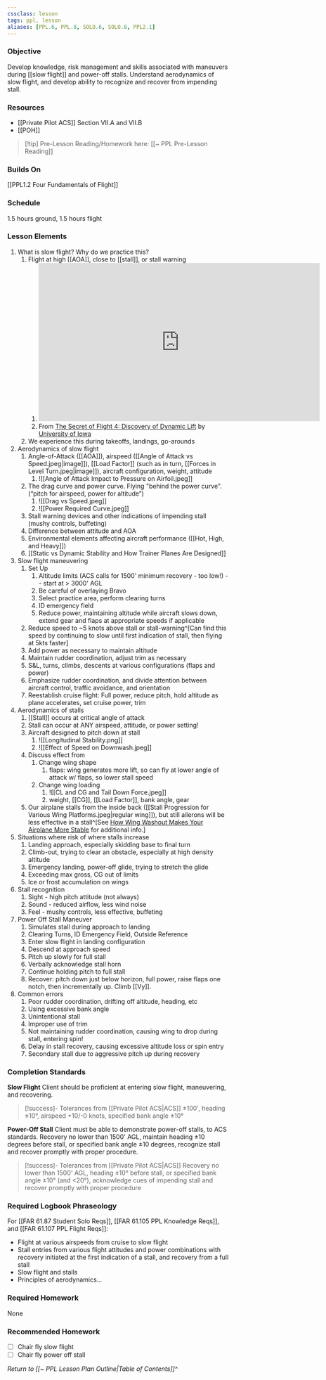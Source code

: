 ```yaml
---
cssclass: lesson
tags: ppl, lesson
aliases: [PPL.6, PPL.8, SOLO.6, SOLO.8, PPL2.1]
---
```

### Objective
Develop knowledge, risk management and skills associated with maneuvers during [[slow flight]] and power-off stalls. Understand aerodynamics of slow flight, and develop ability to recognize and recover from impending stall.


### Resources
- [[Private Pilot ACS]] Section VII.A and VII.B
- [[POH]]

> [!tip] Pre-Lesson Reading/Homework here: [[~ PPL Pre-Lesson Reading]]

### Builds On
[[PPL1.2 Four Fundamentals of Flight]]

### Schedule
1.5 hours ground, 1.5 hours flight

### Lesson Elements
1. What is slow flight? Why do we practice this?
	1. Flight at high [[AOA]], close to [[stall]], or stall warning
		1. <iframe id="ytplayer" type="text/html" width="640" height="360" src="https://youtube.com/embed/8WKNrfFDaYM?start=1322"  frameborder="0"></iframe>
		2. From [The Secret of Flight 4: Discovery of Dynamic Lift](https://www.youtube.com/watch?v=8WKNrfFDaYM) by [University of Iowa](https://www.youtube.com/@universityofiowa)
	2. We experience this during takeoffs, landings, go-arounds
2. Aerodynamics of slow flight
	1. Angle-of-Attack ([[AOA]]), airspeed ([[Angle of Attack vs Speed.jpeg|image]]), [[Load Factor]] (such as in turn, [[Forces in Level Turn.jpeg|image]]), aircraft configuration, weight, attitude
		1. ![[Angle of Attack Impact to Pressure on Airfoil.jpeg]]
	2. The drag curve and power curve. Flying "behind the power curve". (“pitch for airspeed, power for altitude”)
		1. ![[Drag vs Speed.jpeg]]
		2. ![[Power Required Curve.jpeg]]
	4. Stall warning devices and other indications of impending stall (mushy controls, buffeting)
	5. Difference between attitude and AOA
	6. Environmental elements affecting aircraft performance ([[Hot, High, and Heavy]])
	7. [[Static vs Dynamic Stability and How Trainer Planes Are Designed]]
3. Slow flight maneuvering
	1. Set Up
		1. Altitude limits (ACS calls for 1500' minimum recovery - too low!) -- start at > 3000' AGL
		1. Be careful of overlaying Bravo
		2. Select practice area, perform clearing turns
		3. ID emergency field
		4. Reduce power, maintaining altitude while aircraft slows down, extend gear and flaps at appropriate speeds if applicable
	4. Reduce speed to ~5 knots above stall or stall-warning^[Can find this speed by continuing to slow until first indication of stall, then flying at 5kts faster]
	5. Add power as necessary to maintain altitude
	6. Maintain rudder coordination, adjust trim as necessary
	7. S&L, turns, climbs, descents at various configurations (flaps and power)
	8. Emphasize rudder coordination, and divide attention between aircraft control, traffic avoidance, and orientation
	9. Reestablish cruise flight: Full power, reduce pitch, hold altitude as plane accelerates, set cruise power, trim
4.  Aerodynamics of stalls
	1. [[Stall]] occurs at critical angle of attack
	2. Stall can occur at ANY airspeed, attitude, or power setting!
	3. Aircraft designed to pitch down at stall 
		1. ![[Longitudinal Stability.png]]
		2. ![[Effect of Speed on Downwash.jpeg]]
	4. Discuss effect from
		1. Change wing shape
			1. flaps: wing generates more lift, so can fly at lower angle of attack w/ flaps, so lower stall speed
		2. Change wing loading
			1. ![[CL and CG and Tail Down Force.jpeg]]
			2. weight, [[CG]], [[Load Factor]], bank angle, gear
	5. Our airplane stalls from the inside back ([[Stall Progression for Various Wing Platforms.jpeg|regular wing]]), but still ailerons will be less effective in a stall^[See [How Wing Washout Makes Your Airplane More Stable](https://www.boldmethod.com/learn-to-fly/aircraft-systems/how-wing-washout-makes-your-airplane-and-wings-more-stable-when-flying/) for additional info.]
5. Situations where risk of where stalls increase
	1. Landing approach, especially skidding base to final turn
	2. Climb-out, trying to clear an obstacle, especially at high density altitude
	3. Emergency landing, power-off glide, trying to stretch the glide
	4. Exceeding max gross, CG out of limits
	5. Ice or frost accumulation on wings
6. Stall recognition
	1. Sight - high pitch attitude (not always)
	2. Sound - reduced airflow, less wind noise
	3. Feel - mushy controls, less effective, buffeting
7. Power Off Stall Maneuver
	1. Simulates stall during approach to landing
	2. Clearing Turns, ID Emergency Field, Outside Reference
	3. Enter slow flight in landing configuration
	4. Descend at approach speed
	5. Pitch up slowly for full stall
	6. Verbally acknowledge stall horn
	7. Continue holding pitch to full stall
	8. Recover: pitch down just below horizon, full power, raise flaps one notch, then incrementally up. Climb [[Vy]].
8. Common errors
	1. Poor rudder coordination, drifting off altitude, heading, etc
	2. Using excessive bank angle
	3. Unintentional stall
	4. Improper use of trim
	5. Not maintaining rudder coordination, causing wing to drop during stall, entering spin!
	2. Delay in stall recovery, causing excessive altitude loss or spin entry
	3. Secondary stall due to aggressive pitch up during recovery

### Completion Standards
**Slow Flight**
Client should be proficient at entering slow flight, maneuvering, and recovering.

> [!success]- Tolerances from [[Private Pilot ACS|ACS]]
> ±100', heading ±10°, airspeed +10/-0 knots, specified bank angle ±10°

**Power-Off Stall**
Client must be able to demonstrate power-off stalls, to ACS standards. Recovery no lower than 1500' AGL, maintain heading ±10 degrees before stall, or specified bank angle ±10 degrees, recognize stall and recover promptly with proper procedure.

> [!success]- Tolerances from [[Private Pilot ACS|ACS]]
> Recovery no lower than 1500' AGL, heading ±10° before stall, or specified bank angle ±10° (and <20°), acknowledge cues of impending stall and recover promptly with proper procedure

### Required Logbook Phraseology
For [[FAR 61.87 Student Solo Reqs]], [[FAR 61.105 PPL Knowledge Reqs]], and [[FAR 61.107 PPL Flight Reqs]]: 
- Flight at various airspeeds from cruise to slow flight
- Stall entries from various flight attitudes and power combinations with recovery initiated at the first indication of a stall, and recovery from a full stall
- Slow flight and stalls
- Principles of aerodynamics...

### Required Homework
 None

### Recommended Homework 
- [ ] Chair fly slow flight
- [ ] Chair fly power off stall

*Return to [[~ PPL Lesson Plan Outline|Table of Contents]]^*
